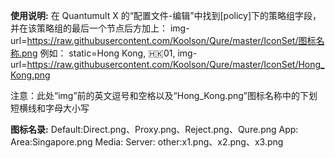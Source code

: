 **使用说明:**
在 Quantumult X 的“配置文件-编辑”中找到[policy]下的策略组字段，并在该策略组的最后一个节点后方加上：
img-url=https://raw.githubusercontent.com/Koolson/Qure/master/IconSet/图标名称.png
例如：
static=Hong Kong, 🇭🇰01, img-url=https://raw.githubusercontent.com/Koolson/Qure/master/IconSet/Hong_Kong.png

注意：此处“img”前的英文逗号和空格以及“Hong_Kong.png”图标名称中的下划短横线和字母大小写


**图标名录:**
Default:Direct.png、Proxy.png、Reject.png、Qure.png
App:
Area:Singapore.png
Media:
Server:
other:x1.png、x2.png、x3.png
